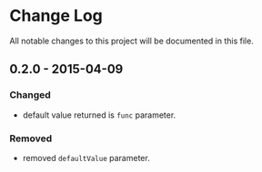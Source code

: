 # Change Log
All notable changes to this project will be documented in this file.

## 0.2.0 - 2015-04-09
### Changed
- default value returned is `func` parameter.

### Removed
- removed `defaultValue` parameter.
